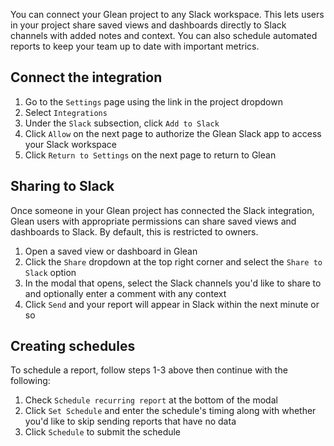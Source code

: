 You can connect your Glean project to any Slack workspace. This lets users in your project
share saved views and dashboards directly to Slack channels with added notes and context. You can also schedule
automated reports to keep your team up to date with important metrics.

## Connect the integration

1. Go to the `Settings` page using the link in the project dropdown
2. Select `Integrations`
3. Under the `Slack` subsection, click `Add to Slack`
4. Click `Allow` on the next page to authorize the Glean Slack app to access your Slack workspace
5. Click `Return to Settings` on the next page to return to Glean

## Sharing to Slack

Once someone in your Glean project has connected the Slack integration, Glean users with appropriate permissions
can share saved views and dashboards to Slack. By default, this is restricted to owners.

1. Open a saved view or dashboard in Glean
2. Click the `Share` dropdown at the top right corner and select the `Share to Slack` option
3. In the modal that opens, select the Slack channels you'd like to share to and optionally enter a comment with any context
4. Click `Send` and your report will appear in Slack within the next minute or so

## Creating schedules

To schedule a report, follow steps 1-3 above then continue with the following:

1. Check `Schedule recurring report` at the bottom of the modal
2. Click `Set Schedule` and enter the schedule's timing along with whether you'd like to skip sending reports that have no data
3. Click `Schedule` to submit the schedule
